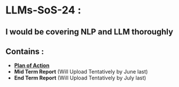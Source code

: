 # LLMs-SoS-24 : 
## I would be covering NLP and LLM thoroughly
## Contains :
+ **[Plan of Action](https://github.com/shoryasethia/LLMs-SoS-24/blob/main/PoA.pdf)**
+ **Mid Term Report** (Will Upload Tentatively by June last)
+ **End Term Report** (Will Upload Tentatively by July last)

